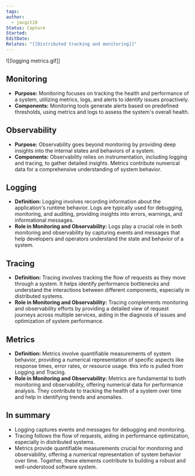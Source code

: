 ```yaml
---
tags: 
author:
  - jacgit18
Status: Capture
Started: 
EditDate: 
Relates: "[[Distributed tracking and monitoring]]"
---
```

![[logging metrics.gif]]

## Monitoring
  - **Purpose:** Monitoring focuses on tracking the health and performance of a system, utilizing metrics, logs, and alerts to identify issues proactively.
  - **Components:** Monitoring tools generate alerts based on predefined thresholds, using metrics and logs to assess the system's overall health.

## Observability
  - **Purpose:** Observability goes beyond monitoring by providing deep insights into the internal states and behaviors of a system.
  - **Components:** Observability relies on instrumentation, including logging and tracing, to gather detailed insights. Metrics contribute numerical data for a comprehensive understanding of system behavior.


## Logging
  - **Definition:** Logging involves recording information about the application's runtime behavior. Logs are typically used for debugging, monitoring, and auditing, providing insights into errors, warnings, and informational messages.
  - **Role in Monitoring and Observability:** Logs play a crucial role in both monitoring and observability by capturing events and messages that help developers and operators understand the state and behavior of a system.

## Tracing
  - **Definition:** Tracing involves tracking the flow of requests as they move through a system. It helps identify performance bottlenecks and understand the interactions between different components, especially in distributed systems.
  - **Role in Monitoring and Observability:** Tracing complements monitoring and observability efforts by providing a detailed view of request journeys across multiple services, aiding in the diagnosis of issues and optimization of system performance.

## Metrics
  - **Definition:** Metrics involve quantifiable measurements of system behavior, providing a numerical representation of specific aspects like response times, error rates, or resource usage. this info is pulled from Logging and Tracing.
  - **Role in Monitoring and Observability:** Metrics are fundamental to both monitoring and observability, offering numerical data for performance analysis. They contribute to tracking the health of a system over time and help in identifying trends and anomalies.


## In summary
- Logging captures events and messages for debugging and monitoring.
- Tracing follows the flow of requests, aiding in performance optimization, especially in distributed systems.
- Metrics provide quantifiable measurements crucial for monitoring and observability, offering a numerical representation of system behavior over time. Together, these elements contribute to building a robust and well-understood software system.
